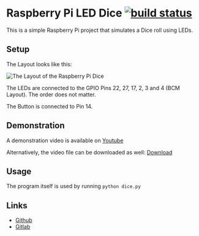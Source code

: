 # Raspberry Pi LED Dice [![build status](https://gitlab.namibsun.net/namboy94/raspi-dice-led/badges/master/build.svg)](https://gitlab.namibsun.net/namboy94/raspi-dice-led/commits/master)

This is a simple Raspberry Pi project that simulates a Dice roll using LEDs.

## Setup

The Layout looks like this:

![The Layout of the Raspberry Pi Dice](layout.jpg)

The LEDs are connected to the GPIO Pins 22, 27, 17, 2, 3 and 4 (BCM Layout). The
order does not matter.

The Button is connected to Pin 14.

## Demonstration

A demonstration video is available on
[Youtube](https://www.youtube.com/watch?v=_Q7J4HLho20)

Alternatively, the video file can be downloaded as well:
[Download](demo.mp4)

## Usage

The program itself is used by running ```python dice.py```

## Links

* [Github](https://github.com/namboy94/raspi-dice-led)
* [Gitlab](https://gitlab.namibsun.net/namboy94/raspi-dice-led)
